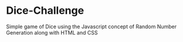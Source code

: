 # Dice-Challenge
Simple game of Dice using the Javascript concept of Random Number Generation along with HTML and CSS
